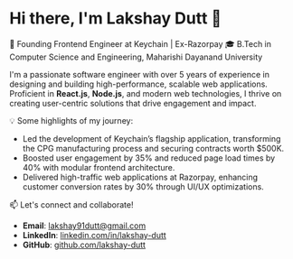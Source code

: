 # Hi there, I'm Lakshay Dutt 👋

🚀 Founding Frontend Engineer at Keychain | Ex-Razorpay
🎓 B.Tech in Computer Science and Engineering, Maharishi Dayanand University  

I'm a passionate software engineer with over 5 years of experience in designing and building high-performance, scalable web applications. Proficient in **React.js**, **Node.js**, and modern web technologies, I thrive on creating user-centric solutions that drive engagement and impact.

💡 Some highlights of my journey:  
- Led the development of Keychain’s flagship application, transforming the CPG manufacturing process and securing contracts worth $500K.  
- Boosted user engagement by 35% and reduced page load times by 40% with modular frontend architecture.  
- Delivered high-traffic web applications at Razorpay, enhancing customer conversion rates by 30% through UI/UX optimizations.  

📫 Let's connect and collaborate!  
- **Email**: [lakshay91dutt@gmail.com](mailto:lakshay91dutt@gmail.com)  
- **LinkedIn**: [linkedin.com/in/lakshay-dutt](https://linkedin.com/in/lakshay-dutt)  
- **GitHub**: [github.com/lakshay-dutt](https://github.com/lakshay-dutt)  
